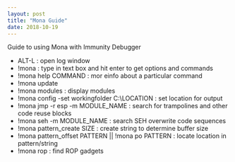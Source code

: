 ```yaml
---
layout: post
title: "Mona Guide"
date: 2018-10-19
---
```



Guide to using Mona with Immunity Debugger

* ALT-L : open log window 
* !mona : type in text box and hit enter to get options and commands
* !mona help COMMAND : mor einfo about a particular command
* !mona update 
* !mona modules : display modules
* !mona config -set workingfolder C:\LOCATION : set location for output
* !mona jmp -r esp -m MODULE_NAME : search for trampolines and other code reuse blocks
* !mona seh -m MODULE_NAME : search SEH overwrite code sequences
* !mona pattern_create SIZE : create string to determine buffer size
* !mona pattern_offset PATTERN || !mona po PATTERN : locate location in pattern/string
* !mona rop : find ROP gadgets
